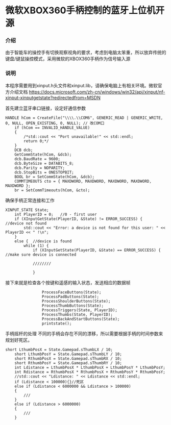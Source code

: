 # 微软XBOX360手柄控制的蓝牙上位机开源

###  **介绍**
由于智能车的操控手有切换观察视角的要求，考虑到电脑太笨重，所以放弃传统的键盘/键鼠操控模式，采用微软的XBOX360手柄作为信号输入源

### 说明
本程序需要用到xinput.h头文件和xinput.lib，请确保电脑上有相关环境。微软官方介绍文档 https://docs.microsoft.com/zh-cn/windows/win32/api/xinput/nf-xinput-xinputgetstate?redirectedfrom=MSDN


首先建立蓝牙串口链接，设定好通信参数

```
HANDLE hCom = CreateFile("\\\\.\\COM6", GENERIC_READ | GENERIC_WRITE, 0, NULL, OPEN_EXISTING, 0, NULL); // 改COM口
	if (hCom == INVALID_HANDLE_VALUE)
	{
		/*std::cout << "Port unavailable!" << std::endl;
		return 0;*/
	}
	DCB dcb;
	GetCommState(hCom, &dcb);
	dcb.BaudRate = 9600;
	dcb.ByteSize = DATABITS_8;
	dcb.Parity = NOPARITY;
	dcb.StopBits = ONESTOPBIT;
	BOOL br = SetCommState(hCom, &dcb);
	COMMTIMEOUTS cto = { MAXDWORD, MAXDWORD, MAXDWORD, MAXDWORD, MAXDWORD };
	br = SetCommTimeouts(hCom, &cto);
```

确保手柄正常连接和工作

```
XINPUT_STATE State;
	int PlayerID = 0;	//0 - first user
	if (XInputGetState(PlayerID, &State) != ERROR_SUCCESS) {	//device not found
		std::cout << "Error: a device is not found for this user: " << PlayerID << " !\n";
	}
	else {	//device is found
		while (1) {
			if (XInputGetState(PlayerID, &State) == ERROR_SUCCESS) {	//make sure device is connected
			
			////////
			
			}
```

接下来就是检查各个按键和遥感的输入状态，发送相应的数据帧

```
				ProcessFaceButtons(State);
				ProcessPadButtons(State);
				ProcessShoulderButtons(State);
				ProcessThumbButtons(State);
				ProcessTriggers(State, PlayerID);
				ProcessThumbs(State, PlayerID);
				ProcessBackAndStartButtons(State);
				printstate();
```

手柄摇杆的处理
不同的手柄会存在不同的漂移，所以需要根据手柄的时间参数来规划好死区。

```
short LthumbPosX = State.Gamepad.sThumbLX / 10; 
	short LthumbPosY = State.Gamepad.sThumbLY / 10;
	short RthumbPosX = State.Gamepad.sThumbRX / 10;
	short RthumbPosY = State.Gamepad.sThumbRY / 10;
	int Ldistance = LthumbPosX * LthumbPosX + LthumbPosY * LthumbPosY;
	int Rdistance = RthumbPosX * RthumbPosX + RthumbPosY * RthumbPosY;
	//std::cout << "Ldistance: " << Ldistance << std::endl;
	if (Ldistance < 100000){}//死区
	else if (Ldistance < 6000000 && Ldistance > 100000)
	{
		///
	}
	else if (Ldistance > 6000000)
	{
	    ///
	}
```
